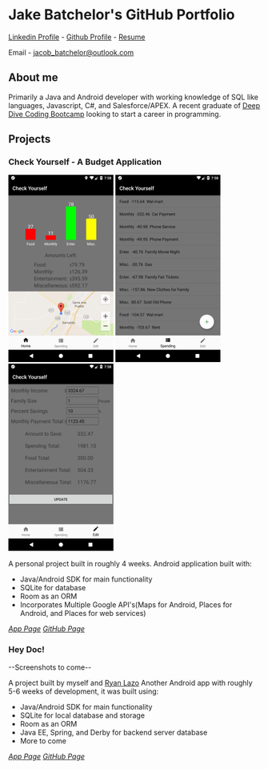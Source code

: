 # Jake Batchelor's GitHub Portfolio

[Linkedin Profile](https://www.linkedin.com/in/jake-batchelor) -
[Github Profile](https://github.com/JakeBat) -
[Resume](JakeBatResumeUpdated.pdf)

Email - jacob_batchelor@outlook.com

## About me

Primarily a Java and Android developer with working knowledge of SQL like languages,
Javascript, C#, and Salesforce/APEX. A recent graduate of [Deep Dive Coding Bootcamp](
https://deepdivecoding.com/) looking to start a career in programming.

## Projects

### Check Yourself - A Budget Application

![Screenshot1](Screenshots/CYScreenshot1.png) ![Screenshot2](Screenshots/CYScreenshot2.png) ![Screenshot3](Screenshots/CYScreenshot3.png)

A personal project built in roughly 4 weeks. Android application built with:
- Java/Android SDK for main functionality
- SQLite for database
- Room as an ORM
- Incorporates Multiple Google API's(Maps for Android, Places for Android, and Places for
web services)

_[App Page](https://jakebat.github.io/check_yourself/)_
_[GitHub Page](https://github.com/JakeBat/check_yourself)_

### Hey Doc!

--Screenshots to come--

A project built by myself and [Ryan Lazo](https://www.linkedin.com/in/ryan-lazo-924024158/)
Another Android app with roughly 5-6 weeks of development, it was built using:
- Java/Android SDK for main functionality
- SQLite for local database and storage
- Room as an ORM
- Java EE, Spring, and Derby for backend server database
- More to come

_[App Page]()_
_[GitHub Page](https://github.com/deep-dive-coding-java-cohort-3/HeyDoc)_